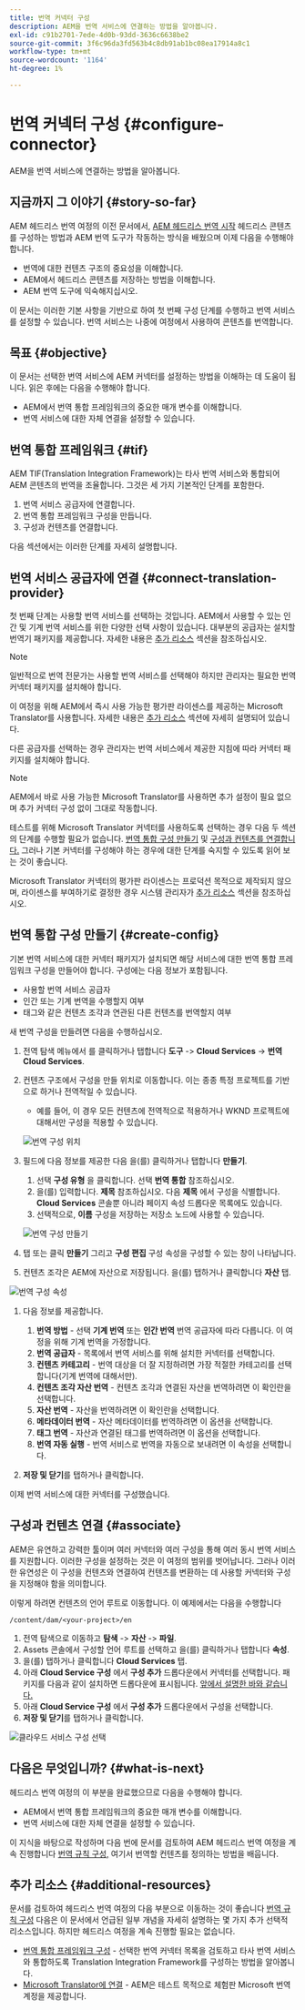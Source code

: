 ```yaml
---
title: 번역 커넥터 구성
description: AEM을 번역 서비스에 연결하는 방법을 알아봅니다.
exl-id: c91b2701-7ede-4d0b-93dd-3636c6638be2
source-git-commit: 3f6c96da3fd563b4c8db91ab1bc08ea17914a8c1
workflow-type: tm+mt
source-wordcount: '1164'
ht-degree: 1%

---
```


# 번역 커넥터 구성 {#configure-connector}

AEM을 번역 서비스에 연결하는 방법을 알아봅니다.

## 지금까지 그 이야기 {#story-so-far}

AEM 헤드리스 번역 여정의 이전 문서에서, [AEM 헤드리스 번역 시작](learn-about.md) 헤드리스 콘텐츠를 구성하는 방법과 AEM 번역 도구가 작동하는 방식을 배웠으며 이제 다음을 수행해야 합니다.

* 번역에 대한 컨텐츠 구조의 중요성을 이해합니다.
* AEM에서 헤드리스 콘텐츠를 저장하는 방법을 이해합니다.
* AEM 번역 도구에 익숙해지십시오.

이 문서는 이러한 기본 사항을 기반으로 하여 첫 번째 구성 단계를 수행하고 번역 서비스를 설정할 수 있습니다. 번역 서비스는 나중에 여정에서 사용하여 콘텐츠를 번역합니다.

## 목표 {#objective}

이 문서는 선택한 번역 서비스에 AEM 커넥터를 설정하는 방법을 이해하는 데 도움이 됩니다. 읽은 후에는 다음을 수행해야 합니다.

* AEM에서 번역 통합 프레임워크의 중요한 매개 변수를 이해합니다.
* 번역 서비스에 대한 자체 연결을 설정할 수 있습니다.

## 번역 통합 프레임워크 {#tif}

AEM TIF(Translation Integration Framework)는 타사 번역 서비스와 통합되어 AEM 콘텐츠의 번역을 조율합니다. 그것은 세 가지 기본적인 단계를 포함한다.

1. 번역 서비스 공급자에 연결합니다.
1. 번역 통합 프레임워크 구성을 만듭니다.
1. 구성과 컨텐츠를 연결합니다.

다음 섹션에서는 이러한 단계를 자세히 설명합니다.

## 번역 서비스 공급자에 연결 {#connect-translation-provider}

첫 번째 단계는 사용할 번역 서비스를 선택하는 것입니다. AEM에서 사용할 수 있는 인간 및 기계 번역 서비스를 위한 다양한 선택 사항이 있습니다. 대부분의 공급자는 설치할 번역기 패키지를 제공합니다. 자세한 내용은 [추가 리소스](#additional-resources) 섹션을 참조하십시오.

>[!NOTE]
>
>일반적으로 번역 전문가는 사용할 번역 서비스를 선택해야 하지만 관리자는 필요한 번역 커넥터 패키지를 설치해야 합니다.

이 여정을 위해 AEM에서 즉시 사용 가능한 평가판 라이센스를 제공하는 Microsoft Translator를 사용합니다. 자세한 내용은 [추가 리소스](#additional-resources) 섹션에 자세히 설명되어 있습니다.

다른 공급자를 선택하는 경우 관리자는 번역 서비스에서 제공한 지침에 따라 커넥터 패키지를 설치해야 합니다.

>[!NOTE]
>
>AEM에서 바로 사용 가능한 Microsoft Translator를 사용하면 추가 설정이 필요 없으며 추가 커넥터 구성 없이 그대로 작동합니다.
>
>테스트를 위해 Microsoft Translator 커넥터를 사용하도록 선택하는 경우 다음 두 섹션의 단계를 수행할 필요가 없습니다. [번역 통합 구성 만들기](#create-config) 및 [구성과 컨텐츠를 연결합니다.](#associate) 그러나 기본 커넥터를 구성해야 하는 경우에 대한 단계를 숙지할 수 있도록 읽어 보는 것이 좋습니다.
>
>Microsoft Translator 커넥터의 평가판 라이센스는 프로덕션 목적으로 제작되지 않으며, 라이센스를 부여하기로 결정한 경우 시스템 관리자가 [추가 리소스](#additional-resources) 섹션을 참조하십시오.

## 번역 통합 구성 만들기 {#create-config}

기본 번역 서비스에 대한 커넥터 패키지가 설치되면 해당 서비스에 대한 번역 통합 프레임워크 구성을 만들어야 합니다. 구성에는 다음 정보가 포함됩니다.

* 사용할 번역 서비스 공급자
* 인간 또는 기계 번역을 수행할지 여부
* 태그와 같은 컨텐츠 조각과 연관된 다른 컨텐츠를 번역할지 여부

새 번역 구성을 만들려면 다음을 수행하십시오.

1. 전역 탐색 메뉴에서 를 클릭하거나 탭합니다 **도구** -> **Cloud Services** -> **번역 Cloud Services**.
1. 컨텐츠 구조에서 구성을 만들 위치로 이동합니다. 이는 종종 특정 프로젝트를 기반으로 하거나 전역적일 수 있습니다.
   * 예를 들어, 이 경우 모든 컨텐츠에 전역적으로 적용하거나 WKND 프로젝트에 대해서만 구성을 적용할 수 있습니다.

   ![번역 구성 위치](assets/translation-configuration-location.png)

1. 필드에 다음 정보를 제공한 다음 을(를) 클릭하거나 탭합니다 **만들기**.
   1. 선택 **구성 유형** 을 클릭합니다. 선택 **번역 통합** 참조하십시오.
   1. 을(를) 입력합니다. **제목** 참조하십시오. 다음 **제목** 에서 구성을 식별합니다. **Cloud Services** 콘솔뿐 아니라 페이지 속성 드롭다운 목록에도 있습니다.
   1. 선택적으로, **이름** 구성을 저장하는 저장소 노드에 사용할 수 있습니다.

   ![번역 구성 만들기](assets/create-translation-configuration.png)

1. 탭 또는 클릭 **만들기** 그리고 **구성 편집** 구성 속성을 구성할 수 있는 창이 나타납니다.

1. 컨텐츠 조각은 AEM에 자산으로 저장됩니다. 을(를) 탭하거나 클릭합니다 **자산** 탭.

![번역 구성 속성](assets/translation-configuration.png)

1. 다음 정보를 제공합니다.

   1. **번역 방법** - 선택 **기계 번역** 또는 **인간 번역** 번역 공급자에 따라 다릅니다. 이 여정을 위해 기계 번역을 가정합니다.
   1. **번역 공급자** - 목록에서 번역 서비스를 위해 설치한 커넥터를 선택합니다.
   1. **컨텐츠 카테고리** - 번역 대상을 더 잘 지정하려면 가장 적절한 카테고리를 선택합니다(기계 번역에 대해서만).
   1. **컨텐츠 조각 자산 번역** - 컨텐츠 조각과 연결된 자산을 번역하려면 이 확인란을 선택합니다.
   1. **자산 번역** - 자산을 번역하려면 이 확인란을 선택합니다.
   1. **메타데이터 번역** - 자산 메타데이터를 번역하려면 이 옵션을 선택합니다.
   1. **태그 번역** - 자산과 연결된 태그를 번역하려면 이 옵션을 선택합니다.
   1. **번역 자동 실행** - 번역 서비스로 번역을 자동으로 보내려면 이 속성을 선택합니다.

1. **저장 및 닫기**&#x200B;를 탭하거나 클릭합니다.

이제 번역 서비스에 대한 커넥터를 구성했습니다.

## 구성과 컨텐츠 연결 {#associate}

AEM은 유연하고 강력한 툴이며 여러 커넥터와 여러 구성을 통해 여러 동시 번역 서비스를 지원합니다. 이러한 구성을 설정하는 것은 이 여정의 범위를 벗어납니다. 그러나 이러한 유연성은 이 구성을 컨텐츠와 연결하여 컨텐츠를 변환하는 데 사용할 커넥터와 구성을 지정해야 함을 의미합니다.

이렇게 하려면 컨텐츠의 언어 루트로 이동합니다. 이 예제에서는 다음을 수행합니다

```text
/content/dam/<your-project>/en
```

1. 전역 탐색으로 이동하고 **탐색** -> **자산** -> **파일**.
1. Assets 콘솔에서 구성할 언어 루트를 선택하고 을(를) 클릭하거나 탭합니다 **속성**.
1. 을(를) 탭하거나 클릭합니다 **Cloud Services** 탭.
1. 아래 **Cloud Service 구성** 에서 **구성 추가** 드롭다운에서 커넥터를 선택합니다. 패키지를 다음과 같이 설치하면 드롭다운에 표시됩니다. [앞에서 설명한 바와 같습니다.](#connect-translation-provider)
1. 아래 **Cloud Service 구성** 에서 **구성 추가** 드롭다운에서 구성을 선택합니다.
1. **저장 및 닫기**&#x200B;를 탭하거나 클릭합니다.

![클라우드 서비스 구성 선택](assets/select-cloud-service-configurations.png)

## 다음은 무엇입니까? {#what-is-next}

헤드리스 번역 여정의 이 부분을 완료했으므로 다음을 수행해야 합니다.

* AEM에서 번역 통합 프레임워크의 중요한 매개 변수를 이해합니다.
* 번역 서비스에 대한 자체 연결을 설정할 수 있습니다.

이 지식을 바탕으로 작성하며 다음 번에 문서를 검토하여 AEM 헤드리스 번역 여정을 계속 진행합니다 [번역 규칙 구성,](translation-rules.md) 여기서 번역할 컨텐츠를 정의하는 방법을 배웁니다.

## 추가 리소스 {#additional-resources}

문서를 검토하여 헤드리스 번역 여정의 다음 부분으로 이동하는 것이 좋습니다 [번역 규칙 구성](translation-rules.md) 다음은 이 문서에서 언급된 일부 개념을 자세히 설명하는 몇 가지 추가 선택적 리소스입니다. 하지만 헤드리스 여정을 계속 진행할 필요는 없습니다.

* [번역 통합 프레임워크 구성](/help/sites-cloud/administering/translation/integration-framework.md) - 선택한 번역 커넥터 목록을 검토하고 타사 번역 서비스와 통합하도록 Translation Integration Framework를 구성하는 방법을 알아봅니다.
* [Microsoft Translator에 연결](/help/sites-cloud/administering/translation/connect-ms-translator.md) - AEM은 테스트 목적으로 체험판 Microsoft 번역 계정을 제공합니다.

